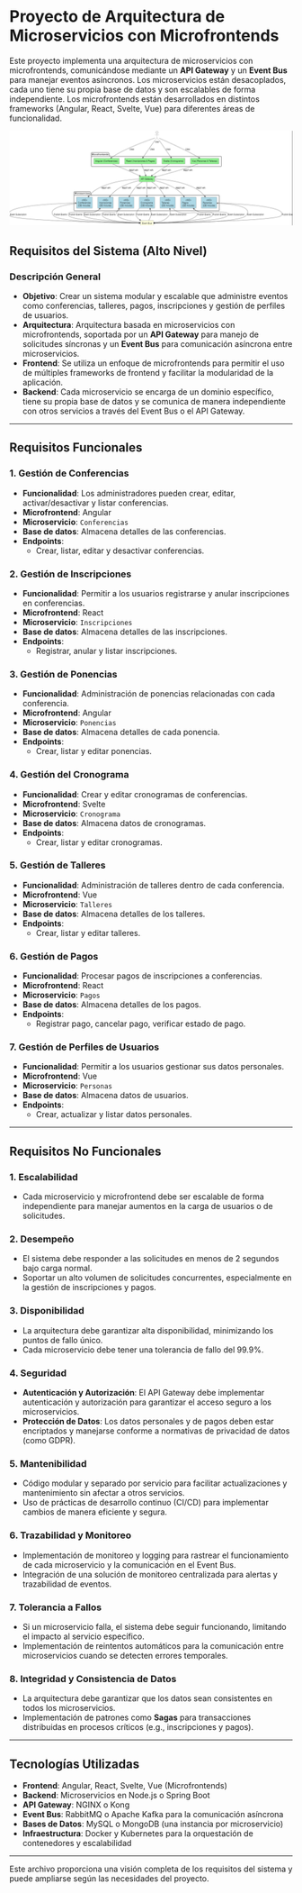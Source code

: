 # Proyecto de Arquitectura de Microservicios con Microfrontends

Este proyecto implementa una arquitectura de microservicios con microfrontends, comunicándose mediante un **API Gateway** y un **Event Bus** para manejar eventos asíncronos. Los microservicios están desacoplados, cada uno tiene su propia base de datos y son escalables de forma independiente. Los microfrontends están desarrollados en distintos frameworks (Angular, React, Svelte, Vue) para diferentes áreas de funcionalidad.

![Arquitectura de Microservicios y Microfrontends](diagrama.png)

## Requisitos del Sistema (Alto Nivel)

### Descripción General

- **Objetivo**: Crear un sistema modular y escalable que administre eventos como conferencias, talleres, pagos, inscripciones y gestión de perfiles de usuarios.
- **Arquitectura**: Arquitectura basada en microservicios con microfrontends, soportada por un **API Gateway** para manejo de solicitudes síncronas y un **Event Bus** para comunicación asíncrona entre microservicios.
- **Frontend**: Se utiliza un enfoque de microfrontends para permitir el uso de múltiples frameworks de frontend y facilitar la modularidad de la aplicación.
- **Backend**: Cada microservicio se encarga de un dominio específico, tiene su propia base de datos y se comunica de manera independiente con otros servicios a través del Event Bus o el API Gateway.

---

## Requisitos Funcionales

### 1. Gestión de Conferencias
- **Funcionalidad**: Los administradores pueden crear, editar, activar/desactivar y listar conferencias.
- **Microfrontend**: Angular
- **Microservicio**: `Conferencias`
- **Base de datos**: Almacena detalles de las conferencias.
- **Endpoints**:
  - Crear, listar, editar y desactivar conferencias.

### 2. Gestión de Inscripciones
- **Funcionalidad**: Permitir a los usuarios registrarse y anular inscripciones en conferencias.
- **Microfrontend**: React
- **Microservicio**: `Inscripciones`
- **Base de datos**: Almacena detalles de las inscripciones.
- **Endpoints**:
  - Registrar, anular y listar inscripciones.

### 3. Gestión de Ponencias
- **Funcionalidad**: Administración de ponencias relacionadas con cada conferencia.
- **Microfrontend**: Angular
- **Microservicio**: `Ponencias`
- **Base de datos**: Almacena detalles de cada ponencia.
- **Endpoints**:
  - Crear, listar y editar ponencias.

### 4. Gestión del Cronograma
- **Funcionalidad**: Crear y editar cronogramas de conferencias.
- **Microfrontend**: Svelte
- **Microservicio**: `Cronograma`
- **Base de datos**: Almacena datos de cronogramas.
- **Endpoints**:
  - Crear, listar y editar cronogramas.

### 5. Gestión de Talleres
- **Funcionalidad**: Administración de talleres dentro de cada conferencia.
- **Microfrontend**: Vue
- **Microservicio**: `Talleres`
- **Base de datos**: Almacena detalles de los talleres.
- **Endpoints**:
  - Crear, listar y editar talleres.

### 6. Gestión de Pagos
- **Funcionalidad**: Procesar pagos de inscripciones a conferencias.
- **Microfrontend**: React
- **Microservicio**: `Pagos`
- **Base de datos**: Almacena detalles de los pagos.
- **Endpoints**:
  - Registrar pago, cancelar pago, verificar estado de pago.

### 7. Gestión de Perfiles de Usuarios
- **Funcionalidad**: Permitir a los usuarios gestionar sus datos personales.
- **Microfrontend**: Vue
- **Microservicio**: `Personas`
- **Base de datos**: Almacena datos de usuarios.
- **Endpoints**:
  - Crear, actualizar y listar datos personales.

---

## Requisitos No Funcionales

### 1. Escalabilidad
- Cada microservicio y microfrontend debe ser escalable de forma independiente para manejar aumentos en la carga de usuarios o de solicitudes.

### 2. Desempeño
- El sistema debe responder a las solicitudes en menos de 2 segundos bajo carga normal.
- Soportar un alto volumen de solicitudes concurrentes, especialmente en la gestión de inscripciones y pagos.

### 3. Disponibilidad
- La arquitectura debe garantizar alta disponibilidad, minimizando los puntos de fallo único.
- Cada microservicio debe tener una tolerancia de fallo del 99.9%.

### 4. Seguridad
- **Autenticación y Autorización**: El API Gateway debe implementar autenticación y autorización para garantizar el acceso seguro a los microservicios.
- **Protección de Datos**: Los datos personales y de pagos deben estar encriptados y manejarse conforme a normativas de privacidad de datos (como GDPR).

### 5. Mantenibilidad
- Código modular y separado por servicio para facilitar actualizaciones y mantenimiento sin afectar a otros servicios.
- Uso de prácticas de desarrollo continuo (CI/CD) para implementar cambios de manera eficiente y segura.

### 6. Trazabilidad y Monitoreo
- Implementación de monitoreo y logging para rastrear el funcionamiento de cada microservicio y la comunicación en el Event Bus.
- Integración de una solución de monitoreo centralizada para alertas y trazabilidad de eventos.

### 7. Tolerancia a Fallos
- Si un microservicio falla, el sistema debe seguir funcionando, limitando el impacto al servicio específico.
- Implementación de reintentos automáticos para la comunicación entre microservicios cuando se detecten errores temporales.

### 8. Integridad y Consistencia de Datos
- La arquitectura debe garantizar que los datos sean consistentes en todos los microservicios.
- Implementación de patrones como **Sagas** para transacciones distribuidas en procesos críticos (e.g., inscripciones y pagos).

---

## Tecnologías Utilizadas

- **Frontend**: Angular, React, Svelte, Vue (Microfrontends)
- **Backend**: Microservicios en Node.js o Spring Boot
- **API Gateway**: NGINX o Kong
- **Event Bus**: RabbitMQ o Apache Kafka para la comunicación asíncrona
- **Bases de Datos**: MySQL o MongoDB (una instancia por microservicio)
- **Infraestructura**: Docker y Kubernetes para la orquestación de contenedores y escalabilidad

---

Este archivo proporciona una visión completa de los requisitos del sistema y puede ampliarse según las necesidades del proyecto.
